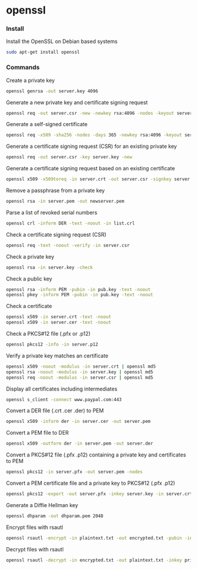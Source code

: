 ﻿# openssl


### Install

Install the OpenSSL on Debian based systems

```sh
sudo apt-get install openssl
```


### Commands

Create a private key

```sh
openssl genrsa -out server.key 4096
```


Generate a new private key and certificate signing request

```sh
openssl req -out server.csr -new -newkey rsa:4096 -nodes -keyout server.key
```


Generate a self-signed certificate

```sh
openssl req -x509 -sha256 -nodes -days 365 -newkey rsa:4096 -keyout server.key -out server.crt
```


Generate a certificate signing request (CSR) for an existing private key

```sh
openssl req -out server.csr -key server.key -new
```


Generate a certificate signing request based on an existing certificate

```sh
openssl x509 -x509toreq -in server.crt -out server.csr -signkey server.key
```


Remove a passphrase from a private key

```sh
openssl rsa -in server.pem -out newserver.pem
```


Parse a list of revoked serial numbers

```sh
openssl crl -inform DER -text -noout -in list.crl
```


Check a certificate signing request (CSR)

```sh
openssl req -text -noout -verify -in server.csr
```


Check a private key

```sh
openssl rsa -in server.key -check
```


Check a public key

```sh
openssl rsa -inform PEM -pubin -in pub.key -text -noout
openssl pkey -inform PEM -pubin -in pub.key -text -noout
```


Check a certificate

```sh
openssl x509 -in server.crt -text -noout
openssl x509 -in server.cer -text -noout
```


Check a PKCS#12 file (.pfx or .p12)

```sh
openssl pkcs12 -info -in server.p12
```


Verify a private key matches an certificate

```sh
openssl x509 -noout -modulus -in server.crt | openssl md5
openssl rsa -noout -modulus -in server.key | openssl md5
openssl req -noout -modulus -in server.csr | openssl md5
```


Display all certificates including intermediates

```sh
openssl s_client -connect www.paypal.com:443
```


Convert a DER file (.crt .cer .der) to PEM

```sh
openssl x509 -inform der -in server.cer -out server.pem
```


Convert a PEM file to DER

```sh
openssl x509 -outform der -in server.pem -out server.der
```


Convert a PKCS#12 file (.pfx .p12) containing a private key and certificates to PEM

```sh
openssl pkcs12 -in server.pfx -out server.pem -nodes
```


Convert a PEM certificate file and a private key to PKCS#12 (.pfx .p12)

```sh
openssl pkcs12 -export -out server.pfx -inkey server.key -in server.crt -certfile CACert.crt
```


Generate a Diffie Hellman key

```sh
openssl dhparam -out dhparam.pem 2048
```


Encrypt files with rsautl

```sh
openssl rsautl -encrypt -in plaintext.txt -out encrypted.txt -pubin -inkey pubkey.pem
```


Decrypt files with rsautl

```sh
openssl rsautl -decrypt -in encrypted.txt -out plaintext.txt -inkey privkey.pem
```